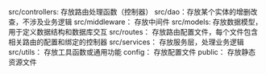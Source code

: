 src/controllers: 存放路由处理函数（控制器）
src/dao：存放某个实体的增删改查，不涉及业务逻辑
src/middleware： 存放中间件
src/models: 存放数据模型，用于定义数据结构和数据库交互
src/routes： 存放路由配置文件，每个文件包含相关路由的配置和绑定的控制器
src/services： 存放服务层，处理业务逻辑
src/utils： 存放工具函数或通用功能
config： 存放配置文件
public： 存放静态资源文件
